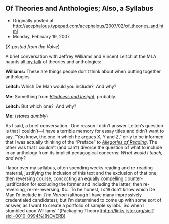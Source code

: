 ## Of Theories and Anthologies; Also, a Syllabus

 * Originally posted at http://acephalous.typepad.com/acephalous/2007/02/of_theories_and.html
 * Monday, February 19, 2007



(_X-posted from the Valve_)

A brief conversation with Jeffrey Williams and Vincent Leitch at the MLA haunts all [my talk](http://acephalous.typepad.com/acephalous/2007/02/in\_which\_i\_shar.html) of theories and anthologies:

**Williams:** These are things people don’t think about when putting together anthologies.

**Leitch:** Which De Man would you include?  And why?

**Me:** Something from [_Blindness and Insight_](http://www.amazon.com/exec/obidos/ASIN/0816611351/diesekoschmar-20), probably.

**Leitch:** But which one?  And why?

**Me:** (_stares dumbly_)

As I said, a brief conversation.  One reason I didn’t answer Leitch’s
question is that I couldn’t—I have a terrible memory for essay titles
and didn’t want to say, “You know, the one in which he argues X, Y and
Z,” only to be informed that I was actually thinking of the “Preface”
to [_Allegories of Reading_](http://www.amazon.com/exec/obidos/ASIN/0816611351/diesekoschmar-20). 
The other was that I couldn’t (and can’t) divorce the question of what
to include in an anthology from its implicit pedagogical concerns: _What would I teach, and why?_  

I labor over my syllabus, often spending weeks reading and re-reading
material, justifying the inclusion of this text and the exclusion of
that one; then reversing course, concocting an equally compelling
counter-justification for excluding the former and including the
latter; then re-reversing, re-re-reversing, &c.  To be honest, I _still_ don’t know which De Man I’d include in _The Norton_
(although I have many impressively credentialed candidates); but I’m
determined to come up with some sort of answer, as I want to create a
portfolio of sample syllabi.  So when I stumbled upon Williams’ “[Packaging Theory](http://links.jstor.org/sici?sici=0010-0994%!(NOVERB)